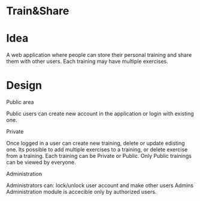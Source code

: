 # Train&Share

# Idea
A web application where people can store their personal training and share them with other users. Each training may have multiple exercises.

# Design
Public area

Public users can create new account in the application or login with existing one.

Private 

Once logged in a user can create new training, delete or update edisting one.
Its possible to add multiple exercises to a training, or delete exercise from a training.
Each training can be Private or Public. Only Public trainings can be viewed by everyone.

Administration

Administrators can: lock/unlock user account and make other users Admins
Administration module is accecible only by authorized users.
